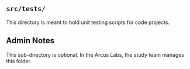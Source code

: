 ## `src/tests/`

This directory is meant to hold unit testing scripts for code projects. 

## Admin Notes

This sub-directory is optional. In the Arcus Labs, the study team manages this folder. 

